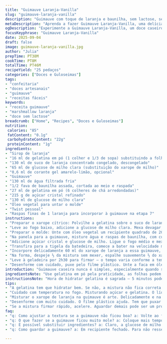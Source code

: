 ```yaml
---
title: "Guimauve Laranja-Vanilla"
slug: "guimauve-laranja-vanilla"
description: "Guimauve com toque de laranja e baunilha, sem lactose, sem glúten e sem ovos. Combina o doce leve e aerado com um xarope cítrico que traz frescor. A textura macia contrastando com o toque azedinho, feito em camadas marmorizadas. Receita adaptada para facilitar o preparo e maximizar o sabor natural, com glicosas alternativas e técnicas para evitar grumos. Ideal para quem quer um docinho artesanal, feito em casa com ingredientes simples e controle total sobre a textura. O uso da baunilha natural e suco concentrado congelado traz complexidade aromática. Toque pessoal adiciona um zest de laranja para dar um frescor extra."
metaDescription: "Aprenda a fazer Guimauve Laranja-Vanilla, uma delícia leve e fresca, sem glúten e sem lactose para adoçar seu dia com toque citrico."
ogDescription: "Experimente a Guimauve Laranja-Vanilla, um doce caseiro, leve e aromático, que combina laranja e baunilha na medida certa."
focusKeyphrase: "Guimauve Laranja-Vanilla"
date: 2025-09-04
draft: false
image: guimauve-laranja-vanilla.jpg
author: "Julia"
prepTime: PT38M
cookTime: PT8M
totalTime: PT46M
recipeYield: "25 pedaços"
categories: ["Doces e Guloseimas"]
tags:
- "confeitaria"
- "doces artesanais"
- "guimauve"
- "receitas fáceis"
keywords:
- "receita guimauve"
- "marshmallow laranja"
- "doce sem lactose"
breadcrumb: ["Home", "Recipes", "Doces e Guloseimas"]
nutrition: 
 calories: "85"
 fatContent: "0.1g"
 carbohydrateContent: "22g"
 proteinContent: "1g"
ingredients:
- "Sirop de laranja"
- "16 ml de gelatina em pó (1 colher e 1/3 de sopa) substituindo a folha para melhor dissolução"
- "130 ml de suco de laranja concentrado congelado, descongelado"
- "65 ml de glucose de milho clara (substituição do xarope de milho)"
- "0,6 ml de corante gel amarelo-limão, opcional"
- "Guimauve"
- "130 ml de água filtrada fria"
- "1/2 fava de baunilha assada, cortada ao meio e raspada"
- "27 ml de gelatina em pó (6 colheres de chá arredondadas)"
- "215 g de açúcar cristal refinado"
- "130 ml de glucose de milho clara"
- "Óleo vegetal para untar o molde"
- "Twist pessoal"
- "Raspas finas de 1 laranja para incorporar à guimauve na etapa 7"
instructions:
- "Preparar o xarope cítrico: Polvilhe a gelatina sobre o suco de laranja dentro de uma panela pequena. Deixe absorver líquido e hidratar por pelo menos 6 minutos — atenção, não apresse, gelatina mal hidratada causa grumos na textura final."
- "Leve ao fogo baixo, adicione a glucose de milho clara. Mexa devagar, sem ferver, até que a gelatina esteja dissolvida — mexer demais no calor alto evita. Adicione o corante amarelo só se quiser destacar a cor, mas o suco já é naturalmente alaranjado e translúcido. Reserve para esfriar até morno; temperatura influencia na consistência do xarope e na integração com a guimauve."
- "Preparar o molde: Unte com óleo vegetal um recipiente quadrado de 20 cm. Forre com filme plástico, untando o filme novamente para evitar aderência; isso ajuda na hora de desenformar e cortar."
- "Na panela para a guimauve, misture água e raspas de baunilha, com cuidado, pois a baunilha deve infundir aroma. Polvilhe a gelatina e espere hidratar por 6 minutos — gelatina vegana pode substituir, mas atenção na dissolução."
- "Adicione açúcar cristal e glucose de milho. Ligue o fogo médio e mexa até o açúcar estar totalmente dissolvido; o líquido não deve ferver para não cristalizar — sinal é quando a mistura fica clara e brilhante sem nenhum grão de açúcar no fundo. Pontos certos deixam o marshmallow macio e sedoso."
- "Transfira para a tigela da batedeira, comece a bater na velocidade média por volta de 8 a 12 minutos — depende do equipamento, o que importa é observar o volume, fica denso, quase firmando, mas flexível."
- "Incorpore delicadamente 60 ml do xarope de laranja a essa guimauve, misturando com uma espátula para deixar faixas visíveis de cor — não bata, senão perde o efeito marmorizado. Finalize misturando simultaneamente as raspas de laranja para realçar o frescor e aroma característico, sem perder leveza."
- "Na forma, despeje ⅓ da mistura sem mexer, espalhe suavemente ⅓ do xarope restante em fios finos. Repita o processo alternando até acabar. Com um palito ou faca pequena, faça movimentos circulares rápidos para criar o efeito marmorizado, mas não misture demais. Se a guimauve começar a firmar rápido, acelere a montagem."
- "Leve à geladeira por 2h30 para firmar — o tempo varia conforme a temperatura do ambiente, teste pressionando levemente para sentir a consistência ideal."
- "Desenforme com cuidado, puxe pelo filme plástico. Unte a faca em óleo vegetal e corte em cubos de 4 cm. A faca pode ser aquecida ligeiramente para cortes mais limpos, evitando que a guimauve grude e rasgue."
introduction: "Guimauve caseira nunca é simples, especialmente quando se quer complexidade entre aroma e cor e ainda quem não usa derivados animais ou gluten. Aprendi na marra que a hora de hidratar e dissolver ingredientes secos como gelatina é decisiva. Já perdi lotes inteiros por ignorar essa etapa, o que gera textura arenosa ou péssima incorporação. A versão com baunilha natural é um convite ao aroma de cozinha de vovó, enquanto o toque de laranja traz frescor e leveza. O truque no marmorizado está no timing para criar camadas, misturar sem perder o visual, e acertar a viscosidade. Comecei com açúcar demerara, rolo foi maior; açúcar cristal ajuda na cristalinidade e na estrutura final."
ingredientsNote: "Use gelatina em pó pela praticidade, as folhas pedem mais cuidado na hidratação e podem dar textura diferente. A glucose de milho é essencial para evitar cristais de açúcar no meio da guimauve – mel é um substituto possível, mas altera sabor e textura, fique atento à coloração. Se o suco de laranja congelado não tiver concentração ideal, ajuste a quantidade ou use um pouco de suco fresco misturado. A baunilha natural, preferencialmente vagem inteira, faz enorme diferença no aroma final; extrato de baunilha é segunda opção, mas sempre gosto do frescor da vagem. Untar o molde e a faca evita trabalho extra na hora do corte e deixa o acabamento melhor."
instructionsNote: "Hora de hidratar gelatina é sagrada – 5 minutos podem parecer pouco, estique a 6 se notar que a gelatina não incha bem. O calor não pode subir demais ao dissolver açúcar e gelatina, mexa suavemente e observe a textura virar um líquido brilhante e transparente – atenção ao fogo para não derreter excessivamente. A batida deve ser vigorosa, mas sem passar do ponto, quando a guimauve não gruda na espátula e forma picos moles está pronta. A técnica de marmorização é sutil, muito mexer apaga o efeito. Respeitar os tempos de resfriamento garante a textura certa: se tirar antes, fica muito mole; demais e endurece mais que o esperado. Faca untada facilita os cortes limpos. Raspas de laranja adicionadas na guimauve mudam a textura ligeiramente, dando um toque rústico que vale a pena."
tips:
- "A gelatina tem que hidratar bem. Se não, a mistura não fica correta. Não meça apenas 5 minutos. Se precisar esticar, vá até 8. Olhe se está bem inchada."
- "Cuidado com temperatura no fogo. Misturando açúcar e gelatina. O líquido tem que ficar brilhante e claro. Se grudar no fundo, volta tudo pro fogo, atenção."
- "Misturar o xarope de laranja na guimauve é arte. Delicadamente e na hora certa. Fazer faixas visíveis, fácil. Não bata. Tente deixar o efeito de camadas que encanta."
- "Desenforme com muito cuidado. O filme plástico ajuda. Tem que puxar devagar. Corte em cubos. Faca untada de óleo para não grudar e rasgar. Assim fica bonito."
- "Se a mistura firmar rápido, acelere. Aguardar demais pode ser um problema. Testar a textura é essencial. Se não der certo, guarde na geladeira, não na armário."
faq:
- "q: Como ajustar a textura se a guimauve não ficou boa? a: Volte ao fogo baixo. Adicione um pouquinho de água e mexa. Tenta de novo a batida. Não esqueça do tempo."
- "q: O que fazer se a guimauve ficou muito mole? a: Coloque mais tempo na geladeira. Verifique a temperatura. Pode tentar despejar na forma novamente e resfriar mais."
- "q: É possível substituir ingredientes? a: Claro, a glucose de milho pode ser trocada por mel. Mas atenção com o gosto que muda. Gelatina vegana é legal também. Mas vai alterar a textura."
- "q: Como guardar a guimauve? a: Em recipiente fechado. Para não ressecar. Pode ficar fora da geladeira de 2 a 3 dias. Na geladeira, pode durar mais tempo, tomando cuidado."

---
```

